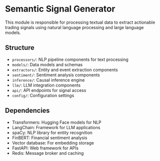 # Semantic Signal Generator

This module is responsible for processing textual data to extract actionable trading signals using natural language processing and large language models.

## Structure
- `processors/`: NLP pipeline components for text processing
- `models/`: Data models and schemas
- `extractors/`: Entity and event extraction components
- `sentiment/`: Sentiment analysis components
- `inference/`: Causal inference engine
- `llm/`: LLM integration components
- `api/`: API endpoints for signal access
- `config/`: Configuration settings

## Dependencies
- Transformers: Hugging Face models for NLP
- LangChain: Framework for LLM applications
- spaCy: NLP library for entity recognition
- FinBERT: Financial sentiment analysis
- Vector database: For embedding storage
- FastAPI: Web framework for APIs
- Redis: Message broker and caching
